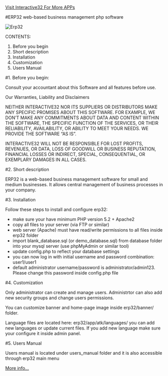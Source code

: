 [Visit Interactive32 For More APPs](http://interactive32.com)

#ERP32
web-based business management php software

![Erp32](http://interactive32.com/resources/erp32.jpg)

CONTENTS:

1. Before you begin
2. Short description
3. Installation
4. Customization
5. Users Manual


#1. Before you begin:

Consult your accountant about this Software and all features before use.

Our Warranties, Liability and Disclaimers

NEITHER INTERACTIVE32 NOR ITS SUPPLIERS OR DISTRIBUTORS MAKE ANY SPECIFIC PROMISES ABOUT THIS SOFTWARE. FOR EXAMPLE, WE DON’T MAKE ANY COMMITMENTS ABOUT DATA AND CONTENT WITHIN THE SOFTWARE, THE SPECIFIC FUNCTION OF THE SERVICES, OR THEIR RELIABILITY, AVAILABILITY, OR ABILITY TO MEET YOUR NEEDS. WE PROVIDE THE SOFTWARE “AS IS”.

INTERACTIVE32 WILL NOT BE RESPONSIBLE FOR LOST PROFITS, REVENUES, OR DATA, LOSS OF GOODWILL OR BUSINESS REPUTATION, FINANCIAL LOSSES OR INDIRECT, SPECIAL, CONSEQUENTIAL, OR EXEMPLARY DAMAGES IN ALL CASES.



#2. Short description

ERP32 is a web-based business management software for small and medium businesses. It allows central management of business processes in your company. 
 


#3. Installation

Follow these steps to install and configure erp32:

- make sure your have minimum PHP version 5.2 + Apache2
- copy all files to your server (via FTP or similar)
- web server (Apache) must have read/write permissions to all files inside erp32 folder
- import blank_database.sql (or demo_database.sql) from database folder into your mysql server (use phpMyAdmin or similar tool)
- update config.php to reflect your database settings
- you can now log in with initial username and password combination: user1/user1
- default administrator username/password is administrator/admin123. Please change this password inside config.php file



#4. Customization

Only administrator can create and manage users. Administrtor can also add new security groups and change users permissions.

You can customize banner and home-page image inside erp32/banner/ folder.

Language files are located here: erp32/app/atk/languages/ you can add new languages or update current files. 
If you add new language make sure your configure it inside admin panel.


#5. Users Manual

Users manual is located under users_manual folder and it is also accessible through erp32 main menu


[More info...](http://interactive32.com)
